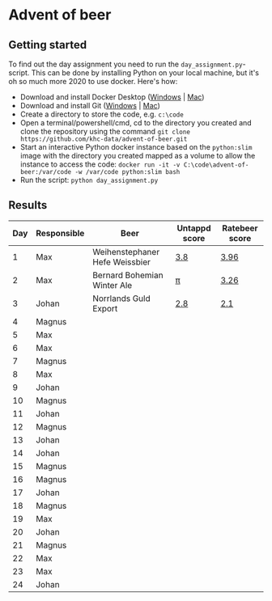 # Advent of beer

## Getting started

To find out the day assignment you need to run the `day_assignment.py`-script. This can be done by installing Python on your local machine, but it's oh so much more 2020 to use docker. Here's how:
- Download and install Docker Desktop ([Windows](http://https://hub.docker.com/editions/community/docker-ce-desktop-windows "Windows") | [Mac](https://docs.docker.com/docker-for-mac/install/ "Mac"))
- Download and install Git ([Windows](https://gitforwindows.org/ "Windows") | [Mac](https://git-scm.com/download/mac "Mac"))
- Create a directory to store the code, e.g. `c:\code`
- Open a terminal/powershell/cmd, cd to the directory you created and clone the repository using the command `git clone https://github.com/khc-data/advent-of-beer.git`
- Start an interactive Python docker instance based on the `python:slim` image with the directory you created mapped as a volume to allow the instance to access the code: `docker run -it -v C:\code\advent-of-beer:/var/code -w /var/code python:slim bash`
- Run the script: `python day_assignment.py`

## Results

| Day | Responsible | Beer | Untappd score | Ratebeer score |
| --- | --- | --- | --- | --- |
| 1 | Max | Weihenstephaner Hefe Weissbier | [3.8](https://untappd.com/b/bayerische-staatsbrauerei-weihenstephan-weihenstephaner-hefeweissbier/8745) | [3.96](https://www.ratebeer.com/beer/weihenstephaner-hefeweissbier/1156/) |
| 2 | Max | Bernard Bohemian Winter Ale | [π](https://untappd.com/b/bernard-family-brewery-bohemian-winter-ale/1294417) | [3.26](https://www.ratebeer.com/beer/bernard-bohemian-ale-16/279996/) |
| 3 | Johan | Norrlands Guld Export | [2.8](https://untappd.com/b/spendrups-bryggeri-norrlands-guld-export/8267) | [2.1](https://www.ratebeer.com/Ratings/Beer/Beer-Ratings.asp?BeerID=9671) |
| 4 | Magnus | | | |
| 5 | Max | | | |
| 6 | Max | | | |
| 7 | Magnus | | | |
| 8 | Max | | | |
| 9 | Johan | | | |
| 10 | Magnus | | | |
| 11 | Johan | | | |
| 12 | Magnus | | | |
| 13 | Johan | | | |
| 14 | Johan | | | |
| 15 | Magnus | | | |
| 16 | Magnus | | | |
| 17 | Johan | | | |
| 18 | Magnus | | | |
| 19 | Max | | | |
| 20 | Johan | | | |
| 21 | Magnus | | | |
| 22 | Max | | | |
| 23 | Max | | | |
| 24 | Johan | | | |
